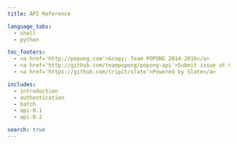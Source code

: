 ```yaml
---
title: API Reference

language_tabs:
  - shell
  - python

toc_footers:
  - <a href='http://popong.com'>&copy; Team POPONG 2014-2016</a>
  - <a href='http://github.com/teampopong/popong-api'>Submit issue at GitHub</a>
  - <a href='https://github.com/tripit/slate'>Powered by Slate</a>

includes:
  - introduction
  - authentication
  - batch
  - api-0.1
  - api-0.2

search: true
---
```

